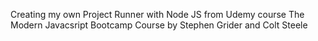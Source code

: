 Creating my own Project Runner with Node JS
from Udemy course The Modern Javacsript Bootcamp Course by Stephen Grider and Colt Steele
